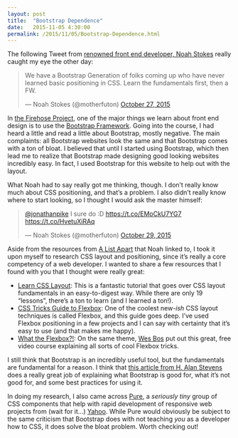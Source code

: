 ```yaml
---
layout: post
title:  "Bootstrap Dependence"
date:   2015-11-05 4:30:00
permalink: /2015/11/05/Bootstrap-Dependence.html
---
```


The following Tweet from [renowned front end developer, Noah Stokes](http://noahstokes.com/) really caught my eye the other day: 

<blockquote class="twitter-tweet" lang="en"><p lang="en" dir="ltr">We have a Bootstrap Generation of folks coming up who have never learned basic positioning in CSS. Learn the fundamentals first, then a FW.</p>&mdash; Noah Stokes (@motherfuton) <a href="https://twitter.com/motherfuton/status/659044219022012417">October 27, 2015</a></blockquote>

In [the Firehose Project](http://www.thefirehoseproject.com/), one of the major things we learn about front end design is to use the [Bootstrap Framework](http://getbootstrap.com/).  Going into the course, I had heard a little and read a little about Bootstrap, mostly negative.  The main complaints: all Bootstrap websites look the same and that Bootstrap comes with a ton of bloat.  I believed that until I started using Bootstrap, which then lead me to realize that Bootstrap made designing good looking websites incredibly easy.  In fact, I used Bootstrap for this website to help out with the layout.

What Noah had to say really got me thinking, though.  I don’t really know much about CSS positioning, and that’s a problem.  I also didn’t really know where to start looking, so I thought I would ask the master himself: 

<blockquote class="twitter-tweet" lang="en"><p lang="en" dir="ltr"><a href="https://twitter.com/jonathanpike">@jonathanpike</a> I sure do :D&#10;&#10;<a href="https://t.co/EMoCkU7YG7">https://t.co/EMoCkU7YG7</a>&#10;&#10;<a href="https://t.co/HvetuXiRAq">https://t.co/HvetuXiRAq</a></p>&mdash; Noah Stokes (@motherfuton) <a href="https://twitter.com/motherfuton/status/659763408749772801">October 29, 2015</a></blockquote>

Aside from the resources from [A List Apart](http://alistapart.com/) that Noah linked to, I took it upon myself to research CSS layout and positioning, since it’s really a core competency of a web developer.  I wanted to share a few resources that I found with you that I thought were really great: 

- [Learn CSS Layout](http://learnlayout.com/): This is a fantastic tutorial that goes over CSS layout fundamentals in an easy-to-digest way.  While there are only 19 “lessons”, there’s a ton to learn (and I learned a ton!). 
- [CSS Tricks Guide to Flexbox](https://css-tricks.com/snippets/css/a-guide-to-flexbox/): One of the coolest new-_ish_ CSS layout techniques is called Flexbox, and this guide goes deep.  I’ve used Flexbox positioning in a few projects and I can say with certainty that it’s easy to use (and that makes me happy). 
- [What the Flexbox?!](http://flexbox.io/): On the same theme, [Wes Bos](http://wesbos.com/) put out this great, free video course explaining all sorts of cool Flexbox tricks.  

I still think that Bootstrap is an incredibly useful tool, but the fundamentals are fundamental for a reason.  I think that [this article from H. Alan Stevens](http://halanstevens.com/blog/bootstrap-youre-doing-it-wrong/) does a really great job of explaining what Bootstrap is good for, what it’s not good for, and some best practices for using it.  

In doing my research, I also came across [Pure](http://purecss.io/), a _seriously tiny_ group of CSS components that help with rapid development of responsive web projects from (wait for it…) [Yahoo](http://www.yahoo.com).  While Pure would obviously be subject to the same criticism that Bootstrap does with not teaching _you_ as a developer how to CSS, it does solve the bloat problem.  Worth checking out! 

